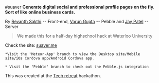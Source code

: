 #suaver
**Generate digital social and professional profile pages on the fly. Sort of like online business cards.**

By [Revanth Sakthi](https://github.com/revanthsakthi) -- Front-end, [Varun Gupta](https://github.com/vari) -- Pebble and [Jay Patel](https://github.com/sum-kcid) -- Server

> We made this for a half-day highschool hack at Waterloo University

Check the site: [suaver.me](https://suaver.me)

```
*Visit the 'Meteor-App' branch to view the Desktop site/Mobile site/iOs Cordova app/Android Cordova app.

* Visit the 'Pebble' branch to check out the Pebble.js integration
```



This was created at the [Tech retreat](http://techretreat.ca/) hackathon.

